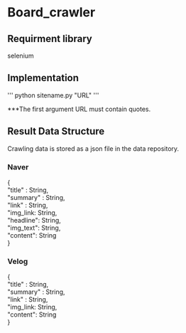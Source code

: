 # Board_crawler

## Requirment library
selenium

## Implementation

'''
python sitename.py "URL"
'''

***The first argument URL must contain quotes.

## Result Data Structure

Crawling data is stored as a json file in the data repository.

### Naver
{ <br>
  "title" : String, <br>
  "summary" : String, <br>
  "link" : String, <br>
  "img_link: String, <br>
  "headline": String, <br>
  "img_text": String, <br>
  "content": String <br>
}
 
 ### Velog
 { <br>
  "title" : String, <br>
  "summary" : String, <br>
  "link" : String, <br>
  "img_link: String, <br>
  "content": String <br>
}





